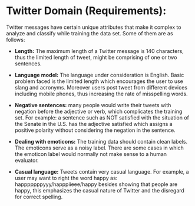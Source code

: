 # Twitter Domain (Requirements): #

Twitter messages have certain unique attributes that make it complex to analyze and classify while training the data set. Some of them are as follows:

  * **Length:** The maximum length of a Twitter message is 140 characters, thus the limited length of tweet, might be comprising of one or two sentences.

  * **Language model:** The language under consideration is English. Basic problem faced is the limited length which encourages the user to use slang and acronyms. Moreover users post tweet from different devices including mobile phones, thus increasing the rate of misspelling words.

  * **Negative sentences:** many people would write their tweets with negation before the adjective or verb, which complicates the training set. For example: a sentence such as NOT satisfied with the situation of the Senate in the U.S. has the adjective satisfied which assigns a positive polarity without considering the negation in the sentence.

  * **Dealing with emoticons:** The training data should contain clean labels. The emoticons serve as a noisy label. There are some cases in which the emoticon label would normally not make sense to a human evaluator.

  * **Casual language:** Tweets contain very casual language. For example, a user may want to right the word happy as: happpppppyyy/happpiieee/happy besides showing that people are happy, this emphasizes the casual nature of Twitter and the disregard for correct spelling.